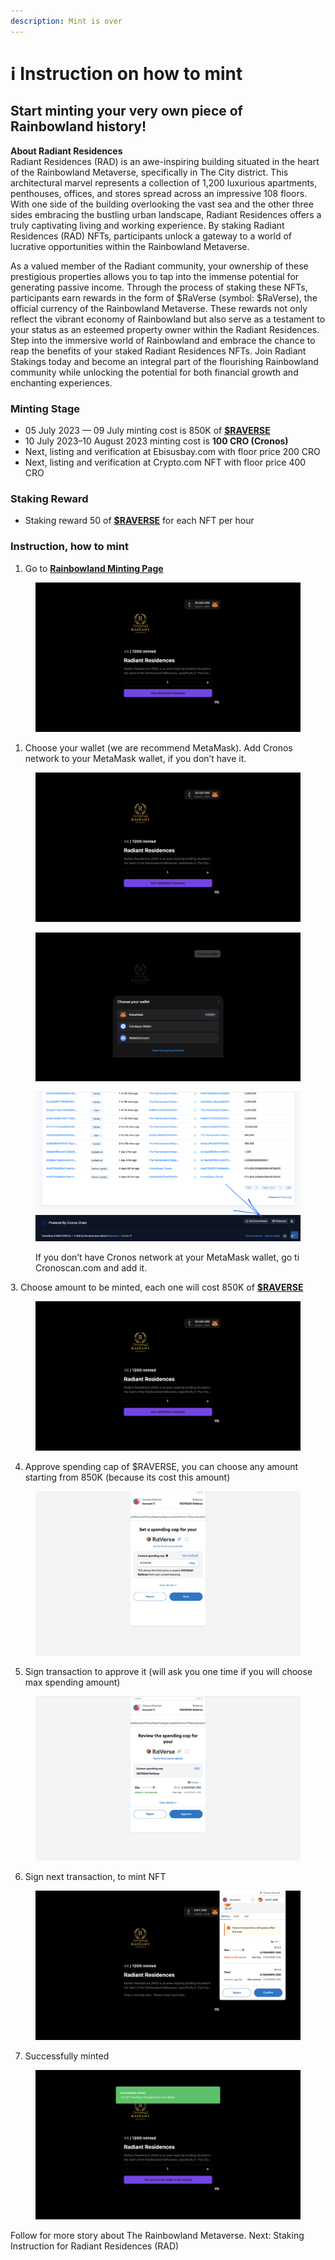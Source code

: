 ```yaml
---
description: Mint is over
---
```


# ℹ Instruction on how to mint

## Start minting your very own piece of Rainbowland history! <a href="#e0cb" id="e0cb"></a>

**About Radiant Residences**\
Radiant Residences (RAD) is an awe-inspiring building situated in the heart of the Rainbowland Metaverse, specifically in The City district. This architectural marvel represents a collection of 1,200 luxurious apartments, penthouses, offices, and stores spread across an impressive 108 floors. With one side of the building overlooking the vast sea and the other three sides embracing the bustling urban landscape, Radiant Residences offers a truly captivating living and working experience. By staking Radiant Residences (RAD) NFTs, participants unlock a gateway to a world of lucrative opportunities within the Rainbowland Metaverse.

As a valued member of the Radiant community, your ownership of these prestigious properties allows you to tap into the immense potential for generating passive income. Through the process of staking these NFTs, participants earn rewards in the form of $RaVerse (symbol: $RaVerse), the official currency of the Rainbowland Metaverse. These rewards not only reflect the vibrant economy of Rainbowland but also serve as a testament to your status as an esteemed property owner within the Radiant Residences. Step into the immersive world of Rainbowland and embrace the chance to reap the benefits of your staked Radiant Residences NFTs. Join Radiant Stakings today and become an integral part of the flourishing Rainbowland community while unlocking the potential for both financial growth and enchanting experiences.

### Minting Stage <a href="#bf1d" id="bf1d"></a>

* 05 July 2023 — 09 July minting cost is 850K of [**$RAVERSE**](https://cronoscan.com/token/0xd504ab14f8a0eef1c2044b312aa645e027787e97)
* 10 July 2023–10 August 2023 minting cost is **100 CRO (Cronos)**
* Next, listing and verification at Ebisusbay.com with floor price 200 CRO
* Next, listing and verification at Crypto.com NFT with floor price 400 CRO

### Staking Reward <a href="#e96c" id="e96c"></a>

* Staking reward 50 of [**$RAVERSE**](https://cronoscan.com/token/0xd504ab14f8a0eef1c2044b312aa645e027787e97) for each NFT per hour

### Instruction, how to mint <a href="#d870" id="d870"></a>

1. Go to [**Rainbowland Minting Page**](https://rr.rainbowland.org)

<figure><img src="../.gitbook/assets/1 (4).png" alt=""><figcaption></figcaption></figure>

1. Choose your wallet (we are recommend MetaMask). Add Cronos network to your MetaMask wallet, if you don’t have it.

<figure><img src="../.gitbook/assets/1 (3).png" alt=""><figcaption></figcaption></figure>

<figure><img src="../.gitbook/assets/2.png" alt=""><figcaption></figcaption></figure>

<figure><img src="../.gitbook/assets/2a.png" alt=""><figcaption><p>If you don’t have Cronos network at your MetaMask wallet, go ti Cronoscan.com and add it.</p></figcaption></figure>

3\. Choose amount to be minted, each one will cost 850K of [**$RAVERSE**](https://cronoscan.com/token/0xd504ab14f8a0eef1c2044b312aa645e027787e97)

<figure><img src="../.gitbook/assets/1 (4).png" alt=""><figcaption></figcaption></figure>

4. Approve spending cap of $RAVERSE, you can choose any amount starting from 850K (because its cost this amount)

<figure><img src="../.gitbook/assets/3, Aprove Raverse.png" alt=""><figcaption></figcaption></figure>

5. Sign transaction to approve it (will ask you one time if you will choose max spending amount)

<figure><img src="../.gitbook/assets/4.png" alt=""><figcaption></figcaption></figure>

6. Sign next transaction, to mint NFT

<figure><img src="../.gitbook/assets/5.png" alt=""><figcaption></figcaption></figure>

7. Successfully minted

<figure><img src="../.gitbook/assets/6.png" alt=""><figcaption></figcaption></figure>

Follow for more story about The Rainbowland Metaverse. Next: Staking Instruction for Radiant Residences (RAD)
